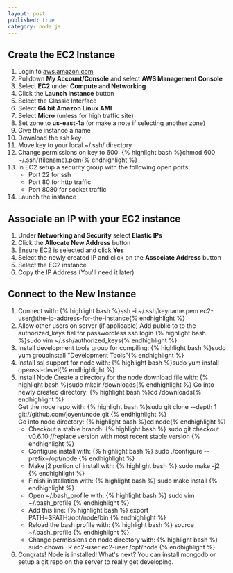 ```yaml
---
layout: post
published: true
category: node.js
---
```


## Create the EC2 Instance

1. Login to [aws.amazon.com](http://aws.amazon.com/)
2. Pulldown **My Account/Console** and select **AWS Management Console**
3. Select **EC2** under **Compute and Networking**
4. Click the **Launch Instance** button
5. Select the Classic Interface
6. Select **64 bit Amazon Linux AMI**
7. Select **Micro** (unless for high traffic site)
8. Set zone to **us-east-1a** (or make a note if selecting another zone)
9. Give the instance a name
10. Download the ssh key
11. Move key to your local ~/.ssh/ directory
12. Change permissions on key to 600: 
	{% highlight bash %}chmod 600 ~/.ssh/(filename).pem{% endhighlight %}
13. In EC2 setup a security group with the following open ports:
	* Port 22 for ssh
    * Port 80 for http traffic
    * Port 8080 for socket traffic
14. Launch the instance

## Associate an IP with your EC2 instance

1. Under **Networking and Security** select **Elastic IPs**
2. Click the **Allocate New Address** button
3. Ensure EC2 is selected and click **Yes**
4. Select the newly created IP and click on the **Associate Address** button
5. Select the EC2 instance
6. Copy the IP Address (You'll need it later)

## Connect to the New Instance

1. Connect with: 
   {% highlight bash %}ssh -i ~/.ssh/keyname.pem ec2-user@the-ip-address-for-the-instance{% endhighlight %}
2. Allow other users on server (if applicable)
	Add public to to the authorized_keys fiel for passwordless ssh login 
	{% highlight bash %}sudo vim ~/.ssh/authorized_keys{% endhighlight %}    
3. Install development tools group for compiling:
	{% highlight bash %}sudo yum groupinstall "Development Tools"{% endhighlight %} 
4. Install ssl support for node with: 
	{% highlight bash %}sudo yum install openssl-devel{% endhighlight %} 
5. Install Node
	Create a directory for the node download file with: 
	{% highlight bash %}sudo mkdir /downloads{% endhighlight %} 
    Go into newly created directory:
	{% highlight bash %}cd /downloads{% endhighlight %}  
    Get the node repo with:
	{% highlight bash %}sudo git clone --depth 1 git://github.com/joyent/node.git
	{% endhighlight %}        
    Go into node directory:
	{% highlight bash %}cd node{% endhighlight %}    
    * Checkout a stable branch:
	{% highlight bash %}
    sudo git checkout v0.6.10 //replace version with most recent stable version
	{% endhighlight %}          
    * Configure install with: 
    {% highlight bash %}
    sudo ./configure --prefix=/opt/node
	{% endhighlight %}          
    * Make j2 portion of install with:
    {% highlight bash %}
	sudo make -j2
	{% endhighlight %}  
    * Finish installation with:
    {% highlight bash %}
    sudo make install
	{% endhighlight %}
    * Open ~/.bash_profile with: 
    {% highlight bash %}
    sudo vim ~/.bash_profile
	{% endhighlight %}
    * Add this line: 
    {% highlight bash %}
    export PATH=$PATH:/opt/node/bin
	{% endhighlight %}    
    * Reload the bash profile with:
    {% highlight bash %}
	source ~/.bash_profile
	{% endhighlight %}    
    * Change permissions on node directory with: 
    {% highlight bash %}
    sudo chown -R ec2-user:ec2-user /opt/node
	{% endhighlight %}   
6. Congrats!  Node is installed!  What's next?  You can install mongodb or setup a git repo on the server to really get developing.